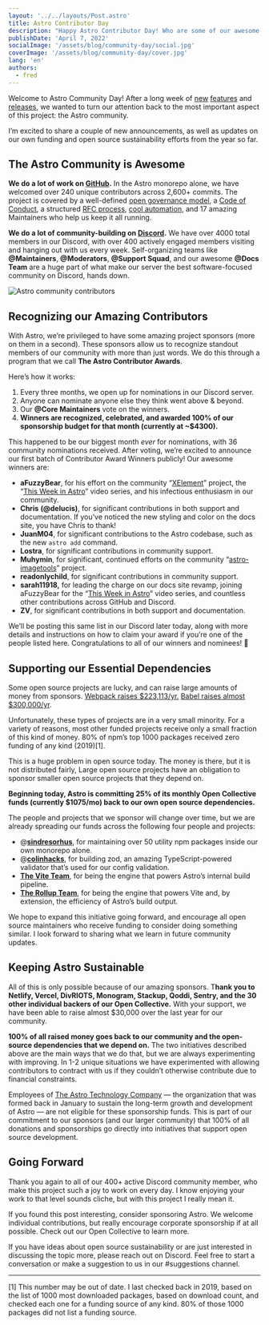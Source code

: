 ```yaml
---
layout: '../../layouts/Post.astro'
title: Astro Contributor Day
description: "Happy Astro Contributor Day! Who are some of our awesome contributors? Where does Astro's sponsorship 💰 go? How does Astro give back to OSS? Lets get into it!"
publishDate: 'April 7, 2022'
socialImage: '/assets/blog/community-day/social.jpg'
coverImage: '/assets/blog/community-day/cover.jpg'
lang: 'en'
authors:
  - fred
---
```


Welcome to Astro Community Day! After a long week of [new](https://astro.build/blog/themes-and-integrations/) [features](https://astro.build/blog/experimental-server-side-rendering/) and [releases](https://astro.build/blog/astro-1-beta-release/), we wanted to  turn our attention back to the most important aspect of this project: the Astro community. 

I’m excited to share a couple of new announcements, as well as updates on our own funding and open source sustainability efforts from the year so far.

## The Astro Community is Awesome

**We do a lot of work on [GitHub](https://github.com/withastro/astro).** In the Astro monorepo alone, we have welcomed over 240 unique contributors across 2,600+ commits. The project is covered by a well-defined [open governance model](https://github.com/withastro/astro/blob/main/GOVERNANCE.md), a [Code of Conduct](https://github.com/withastro/astro/blob/main/CODE_OF_CONDUCT.md), a structured [RFC process](https://github.com/withastro/rfcs), [cool automation](https://twitter.com/FredKSchott/status/1489287560387956736), and 17 amazing Maintainers who help us keep it all running.

**We do a lot of community-building on [Discord](https://astro.build/chat).** We have over 4000 total members in our Discord, with over 400 actively engaged members visiting and hanging out with us every week. Self-organizing teams like **@Maintainers**, **@Moderators**, **@Support Squad**, and our awesome **@Docs Team** are a huge part of what make our server the best software-focused community on Discord, hands down.

![Astro community contributors](/assets/blog/community-day/astro-community.png)

## Recognizing our Amazing Contributors

With Astro, we’re privileged to have some amazing project sponsors (more on them in a second). These sponsors allow us to recognize standout members of our community with more than just words. We do this through a program that we call **The Astro Contributor Awards**.

Here’s how it works:

1. Every three months, we open up for nominations in our Discord server.
2. Anyone can nominate anyone else they think went above & beyond. 
3. Our **@Core Maintainers** vote on the winners.
4. **Winners are recognized, celebrated, and awarded 100% of our sponsorship budget for that month (currently at ~$4300).**

This happened to be our biggest month *ever* for nominations, with 36 community nominations received. After voting, we’re excited to announce our first batch of Contributor Award Winners publicly! Our awesome winners are:

- **aFuzzyBear**, for his effort on the community “[XElement](https://github.com/aFuzzyBear/xelement)” project, the “[This Week in Astro](https://www.youtube.com/playlist?list=PLowBAHWxr_2BsoRUzl5uFwQk7-qWxZGts)” video series, and his infectious enthusiasm in our community.
- **Chris** **(@delucis)**, for significant contributions in both support and documentation. If you’ve noticed the new styling and color on the docs site, you have Chris to thank!
- **JuanM04**, for significant contributions to the Astro codebase, such as the new `astro add` command.
- **Lostra**, for significant contributions in community support.
- **Muhymin**, for significant, continued efforts on the community “[astro-imagetools](https://www.npmjs.com/package/astro-imagetools)” project.
- **readonlychild**, for significant contributions in community  support.
- **sarah11918,** for leading the charge on our docs site revamp, joining aFuzzyBear for the “[This Week in Astro](https://www.youtube.com/playlist?list=PLowBAHWxr_2BsoRUzl5uFwQk7-qWxZGts)” video series, and countless other contributions across GitHub and Discord.
- **ZV**, for significant contributions in both support and documentation.

We’ll be posting this same list in our Discord later today, along with more details and instructions on how to claim your award if you’re one of the people listed here. Congratulations to all of our winners and nominees! 🥳

## Supporting our Essential Dependencies

Some open source projects are lucky, and can raise large amounts of money from sponsors. [Webpack raises $223,113/yr.](https://opencollective.com/webpack) [Babel raises almost $300,000/yr](https://opencollective.com/babel). 

Unfortunately, these types of projects are in a very small minority. For a variety of reasons, most other funded projects receive only a small fraction of this kind of money. 80% of npm’s top 1000 packages received zero funding of any kind (2019)[1].

This is a huge problem in open source today. The money is there, but it is not distributed fairly, Large open source projects have an obligation to sponsor smaller open source projects that they depend on.

**Beginning today, Astro is committing 25% of its monthly Open Collective funds (currently $1075/mo) back to our own open source dependencies.** 

The people and projects that we sponsor will change over time, but we are already spreading our funds across the following four people and projects:

- @[**sindresorhus**](https://github.com/sponsors/sindresorhus), for maintaining over 50 utility npm packages inside our own monorepo alone.
- @[**colinhacks**](https://github.com/sponsors/colinhacks), for building zod, an amazing TypeScript-powered validator that’s used for our config validation.
- [**The Vite Team**](https://vitejs.dev/), for being the engine that powers Astro’s internal build pipeline.
- [**The Rollup Team**](https://rollupjs.org/), for being the engine that powers Vite and, by extension, the efficiency of Astro’s build output.

We hope to expand this initiative going forward, and encourage all open source maintainers who receive funding to consider doing something similar. I look forward to sharing what we learn in future community updates.

## Keeping Astro Sustainable

All of this is only possible because of our amazing sponsors. T**hank you to Netlify, Vercel, DivRIOTS, Monogram, Stackup, Qoddi, Sentry, and the 30 other individual backers of our Open Collective.** With your support, we have been able to raise almost $30,000 over the last year for our community. 

**100% of all raised money goes back to our community and the open-source dependencies that we depend on.** The two initiatives described above are the main ways that we do that, but we are always experimenting with improving. In 1-2 unique situations we have experimented with allowing contributors to contract with us if they couldn’t otherwise contribute due to financial constraints.

Employees of [The Astro Technology Company](https://astro.build/blog/the-astro-technology-company/) — the organization that was formed back in January to sustain the long-term growth and development of Astro — are not eligible for these sponsorship funds. This is part of our commitment to our sponsors (and our larger community) that 100% of all donations and sponsorships go directly into initiatives that support open source development.

## Going Forward

Thank you again to all of our 400+ active Discord community member, who make this project such a joy to work on every day. I know enjoying your work to that level sounds cliche, but with this project I really mean it.

If you found this post interesting, consider sponsoring Astro. We welcome individual contributions, but really encourage corporate sponsorship if at all possible. Check out our Open Collective to learn more.

If you have ideas about open source sustainability or are just interested in discussing the topic more, please reach out on Discord. Feel free to start a conversation or make a suggestion to us in our #suggestions channel.

---

[1] This number may be out of date. I last checked back in 2019, based on the list of 1000 most downloaded packages, based on download count, and checked each one for a funding source of any kind. 80% of those 1000 packages did not list a funding source.
